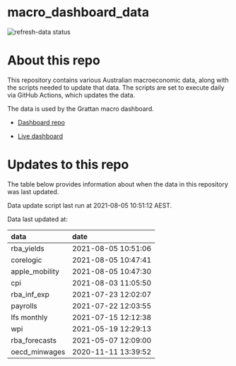 
<!-- README.md is generated from README.Rmd. Please edit that file -->

# macro\_dashboard\_data

<!-- badges: start -->

![refresh-data
status](https://github.com/grattan/macro_dashboard_data/workflows/refresh-data/badge.svg)

<!-- badges: end -->

# About this repo

This repository contains various Australian macroeconomic data, along
with the scripts needed to update that data. The scripts are set to
execute daily via GitHub Actions, which updates the data.

The data is used by the Grattan macro dashboard.

  - [Dashboard repo](https://github.com/grattan/macrodashboard)

  - [Live dashboard](https://mattcowgill.shinyapps.io/macrodashboard/)

# Updates to this repo

The table below provides information about when the data in this
repository was last updated.

Data update script last run at 2021-08-05 10:51:12 AEST.

Data last updated at:

| data            | date                |
| :-------------- | :------------------ |
| rba\_yields     | 2021-08-05 10:51:06 |
| corelogic       | 2021-08-05 10:47:41 |
| apple\_mobility | 2021-08-05 10:47:30 |
| cpi             | 2021-08-03 11:05:50 |
| rba\_inf\_exp   | 2021-07-23 12:02:07 |
| payrolls        | 2021-07-22 12:03:55 |
| lfs monthly     | 2021-07-15 12:12:38 |
| wpi             | 2021-05-19 12:29:13 |
| rba\_forecasts  | 2021-05-07 12:09:00 |
| oecd\_minwages  | 2020-11-11 13:39:52 |
